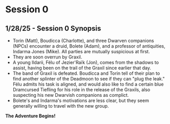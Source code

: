 # Session 0

## 1/28/25 - Session 0 Synopsis

- Torin (Matt), Boudicca (Charlotte), and three Dwarven companions (NPCs) encounter a druid, Bolete (Adam), and a professor of antiquities, Indarma Jones (Mike). All parties are mutually suspicious at first.
- They are soon overrun by Graxil.
- A young Ildarii, Fëlu of Jezier'Raïk (Jon), comes from the shadows to assist, having been on the trail of the Graxil since earlier that day.
- The band of Graxil is defeated. Boudicca and Torin tell of their plan to find another splinter of the Deadmoon to see if they can "plug the leak." Fëlu admits his task is aligned, and would also like to find a certain blue Dramcursed Tiefling for his role in the release of the Graxils, also suspecting his new Dwarvish companions as complict.
- Bolete's and Indarma's motivations are less clear, but they seem generally willing to travel with the new group.

__The Adventure Begins!__
